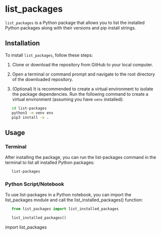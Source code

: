 # list_packages

`list_packages` is a Python package that allows you to list the installed Python packages along with their versions and pip install strings.

## Installation

To install `list_packages`, follow these steps:

1. Clone or download the repository from GitHub to your local computer.

2. Open a terminal or command prompt and navigate to the root directory of the downloaded repository.

3. (Optional) It is recommended to create a virtual environment to isolate the package dependencies. Run the following command to create a virtual environment (assuming you have `venv` installed):

```bash
   cd list-packages
   python3 -m venv env
   pip3 install -e .
```

## Usage

### Terminal

After installing the package, you can run the list-packages command in the terminal to list all installed Python packages:

``` bash
   list-packages
```

### Python Script/Notebook

To use list-packages in a Python notebook, you can import the list_packages module and call the list_installed_packages() function:

``` python
   from list_packages import list_installed_packages

   list_installed_packages()
```

import list_packages